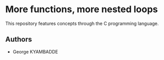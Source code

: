 # More functions, more nested loops
This repository features concepts through the C programming language.

## Authors
* George KYAMBADDE

